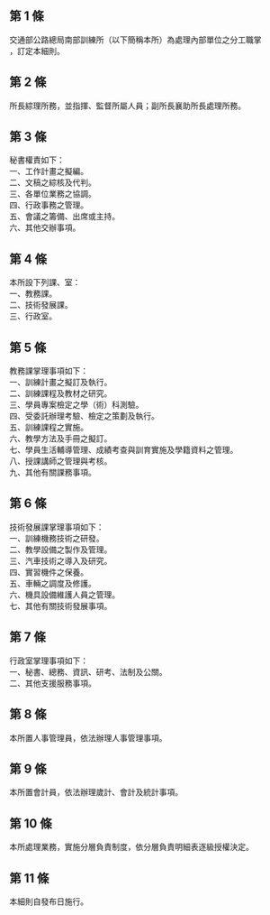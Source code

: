 第 1 條
-------
交通部公路總局南部訓練所（以下簡稱本所）為處理內部單位之分工職掌  
，訂定本細則。

第 2 條
-------
所長綜理所務，並指揮、監督所屬人員；副所長襄助所長處理所務。

第 3 條
-------
秘書權責如下：  
一、工作計畫之擬編。  
二、文稿之綜核及代判。  
三、各單位業務之協調。  
四、行政事務之管理。  
五、會議之籌備、出席或主持。  
六、其他交辦事項。

第 4 條
-------
本所設下列課、室：  
一、教務課。  
二、技術發展課。  
三、行政室。

第 5 條
-------
教務課掌理事項如下：  
一、訓練計畫之擬訂及執行。  
二、訓練課程及教材之研究。  
三、學員專案檢定之學（術）科測驗。  
四、受委託辦理考驗、檢定之策劃及執行。  
五、訓練課程之實施。  
六、教學方法及手冊之擬訂。  
七、學員生活輔導管理、成績考查與訓育實施及學籍資料之管理。  
八、授課講師之管理與考核。  
九、其他有關課務事項。

第 6 條
-------
技術發展課掌理事項如下：  
一、訓練機務技術之研發。  
二、教學設備之製作及管理。  
三、汽車技術之導入及研究。  
四、實習機件之保養。  
五、車輛之調度及修護。  
六、機具設備維護人員之管理。  
七、其他有關技術發展事項。

第 7 條
-------
行政室掌理事項如下：  
一、秘書、總務、資訊、研考、法制及公關。  
二、其他支援服務事項。

第 8 條
-------
本所置人事管理員，依法辦理人事管理事項。

第 9 條
-------
本所置會計員，依法辦理歲計、會計及統計事項。

第 10 條
--------
本所處理業務，實施分層負責制度，依分層負責明細表逐級授權決定。

第 11 條
--------
本細則自發布日施行。


